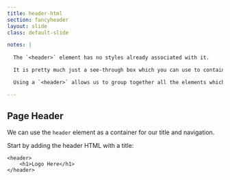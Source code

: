 ```yaml
---
title: header-html
section: fancyheader
layout: slide
class: default-slide

notes: |
  
  The `<header>` element has no styles already associated with it.

  It is pretty much just a see-through box which you can use to contain anything you want.

  Using a `<header>` allows us to group together all the elements which are part of the header, for easy styling using CSS.

---
```


## Page Header

We can use the `header` element as a container for our title and navigation.

Start by adding the header HTML with a title:

	<header>
		<h1>Logo Here</h1>
	</header>
